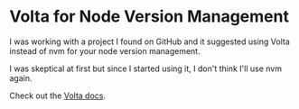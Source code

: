 # Volta for Node Version Management

I was working with a project I found on GitHub and it suggested using Volta instead of nvm for your node version management.

I was skeptical at first but since I started using it, I don't think I'll use nvm again.

Check out the [Volta docs](https://volta.sh/).